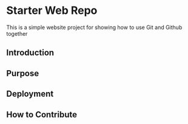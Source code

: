 # Starter Web Repo

This is a simple website project for
showing how to use Git and Github together

## Introduction

## Purpose

## Deployment

## How to Contribute